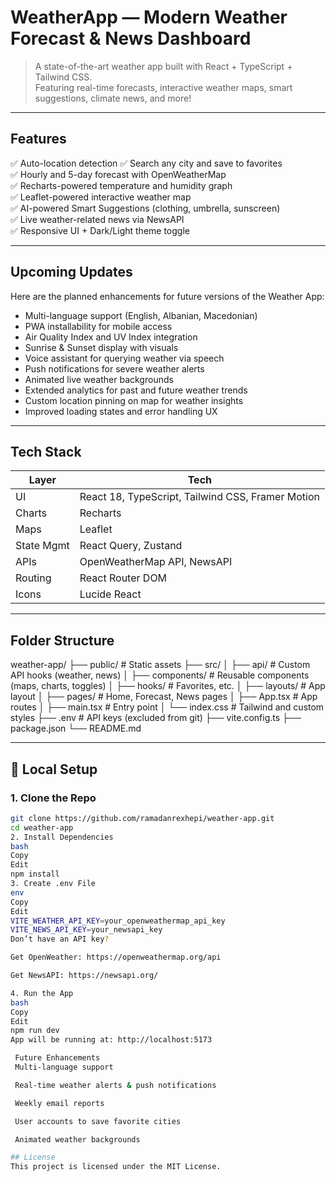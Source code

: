 # WeatherApp — Modern Weather Forecast & News Dashboard

> A state-of-the-art weather app built with React + TypeScript + Tailwind CSS.  
> Featuring real-time forecasts, interactive weather maps, smart suggestions, climate news, and more!

---


## Features

✅ Auto-location detection
✅ Search any city and save to favorites  
✅ Hourly and 5-day forecast with OpenWeatherMap  
✅ Recharts-powered temperature and humidity graph  
✅ Leaflet-powered interactive weather map  
✅ AI-powered Smart Suggestions (clothing, umbrella, sunscreen)  
✅ Live weather-related news via NewsAPI  
✅ Responsive UI + Dark/Light theme toggle  



---
## Upcoming Updates

Here are the planned enhancements for future versions of the Weather App:

- Multi-language support (English, Albanian, Macedonian)
- PWA installability for mobile access
- Air Quality Index and UV Index integration
- Sunrise & Sunset display with visuals
- Voice assistant for querying weather via speech
- Push notifications for severe weather alerts
- Animated live weather backgrounds
- Extended analytics for past and future weather trends
- Custom location pinning on map for weather insights
- Improved loading states and error handling UX


---
## Tech Stack

| Layer       | Tech                                               |
|-------------|----------------------------------------------------|
| UI          | React 18, TypeScript, Tailwind CSS, Framer Motion |
| Charts      | Recharts                                           |
| Maps        | Leaflet                                            |
| State Mgmt  | React Query, Zustand                               |
| APIs        | OpenWeatherMap API, NewsAPI                        |
| Routing     | React Router DOM                                   |
| Icons       | Lucide React                                       |

---

## Folder Structure

weather-app/
├── public/ # Static assets
├── src/
│ ├── api/ # Custom API hooks (weather, news)
│ ├── components/ # Reusable components (maps, charts, toggles)
│ ├── hooks/ # Favorites, etc.
│ ├── layouts/ # App layout
│ ├── pages/ # Home, Forecast, News pages
│ ├── App.tsx # App routes
│ ├── main.tsx # Entry point
│ └── index.css # Tailwind and custom styles
├── .env # API keys (excluded from git)
├── vite.config.ts
├── package.json
└── README.md

---

## 🧪 Local Setup

### 1. Clone the Repo

```bash
git clone https://github.com/ramadanrexhepi/weather-app.git
cd weather-app
2. Install Dependencies
bash
Copy
Edit
npm install
3. Create .env File
env
Copy
Edit
VITE_WEATHER_API_KEY=your_openweathermap_api_key
VITE_NEWS_API_KEY=your_newsapi_key
Don’t have an API key?

Get OpenWeather: https://openweathermap.org/api

Get NewsAPI: https://newsapi.org/

4. Run the App
bash
Copy
Edit
npm run dev
App will be running at: http://localhost:5173

 Future Enhancements
 Multi-language support

 Real-time weather alerts & push notifications

 Weekly email reports

 User accounts to save favorite cities

 Animated weather backgrounds

## License
This project is licensed under the MIT License.


